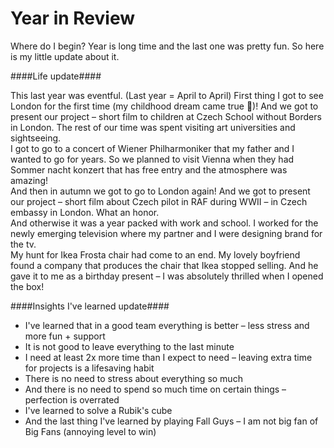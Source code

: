 # Year in Review

Where do I begin? Year is long time and the last one was pretty fun. So here is my little update about it.

####Life update####

This last year was eventful. (Last year = April to April) First thing I got to see London for the first time (my childhood dream came true 🥰)! And we got to present our project – short film to children at Czech School without Borders in London. The rest of our time was spent visiting art universities and sightseeing.\
I got to go to a concert of Wiener Philharmoniker that my father and I wanted to go for years. So we planned to visit Vienna when they had Sommer nacht konzert that has free entry and the atmosphere was amazing!\
And then in autumn we got to go to London again! And we got to present our project – short film about Czech pilot in RAF during WWII – in Czech embassy in London. What an honor.\
And otherwise it was a year packed with work and school.
I worked for the newly emerging television where my partner and I were designing brand for the tv.\
My hunt for Ikea Frosta chair had come to an end. My lovely boyfriend found a company that produces the chair that Ikea stopped selling. And he gave it to me as a birthday present – I was absolutely thrilled when I opened the box!

####Insights I've learned update####
- I've learned that in a good team everything is better – less stress and more fun + support
- It is not good to leave everything to the last minute 
- I need at least 2x more time than I expect to need – leaving extra time for projects is a lifesaving habit
- There is no need to stress about everything so much
- And there is no need to spend so much time on certain things – perfection is overrated
- I've learned to solve a Rubik's cube
- And the last thing I've learned by playing Fall Guys – I am not big fan of Big Fans (annoying level to win)